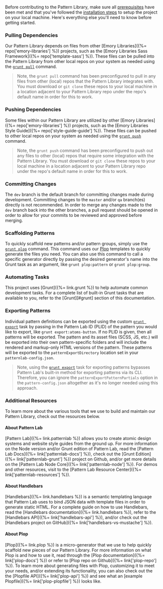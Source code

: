 Before contributing to the Pattern Library, make sure all [prerequisites](#prerequisites) have been met and that you've followed the [installation steps](#installation) to setup the project on your local machine. Here's everything else you'll need to know before getting started.

### Pulling Dependencies
Our Pattern Library depends on files from other [Emory Libraries]({%= repo['emory-libraries'] %}) projects, such as the [Emory Libraries Sass Framework]({%= repo['template-sass'] %}). These files can be pulled into the Pattern Library from other local repos on your system as needed using the [`grunt pull`](#grunt-pull) command.

> Note, the `grunt pull` command has been preconfigured to pull in any files from other (local) repos that the Pattern Library integrates with. You must download or `git clone` these repos to your local machine in a location adjacent to your Pattern Library repo under the repo's default name in order for this to work.

### Pushing Dependencies
Some files within our Pattern Library are utilized by other [Emory Libraries]({%= repo['emory-libraries'] %}) projects, such as the [Emory Libraries Style Guide]({%= repo['style-guide-guide'] %}). These files can be pushed to other local repos on your system as needed using the [`grunt push`](#grunt-push) command.

> Note, the `grunt push` command has been preconfigured to push out any files to other (local) repos that require some integration with the Pattern Library. You must download or `git clone` these repos to your local machine in a location adjacent to your Pattern Library repo under the repo's default name in order for this to work.

### Committing Changes
The `dev` branch is the default branch for committing changes made during development. Committing changes to the `master` and/or `qa` branch(es) directly is not recommended. In order to merge any changes made to the `dev` branch back into the other branches, a pull request should be opened in order to allow for your commits to be reviewed and approved before merging.


### Scaffolding Patterns
To quickly scaffold new patterns and/or pattern groups, simply use the [`grunt plop`](#grunt-plop) command. This command uses our [Plop](#about-plop) templates to quickly generate the files you need. You can also use this command to call a specific generator directly by passing the desired generator's name into the Grunt task as an argument, like `grunt plop:pattern` or `grunt plop:group`.

### Automating Tasks
This project uses [Grunt]({%= link.grunt %}) to help automate common development tasks. For a complete list of built-in Grunt tasks that are available to you, refer to the [Grunt][#grunt] section of this documentation.

### Exporting Patterns
Individual pattern definitions can be exported using the custom [`grunt export`](#grunt-export) task by passing in the Pattern Lab ID (PLID) of the pattern you would like to export, like `grunt export:atoms-button`. If no PLID is given, then all patterns will be exported. The pattern and its asset files (SCSS, JS, etc.) will be exported into their own pattern-specific folders and will include the rendered and markup-only HTML versions of the pattern. These patterns will be exported to the `patternExportDirectory` location set in your `patternlab-config.json`.

> Note, using the [`grunt export`](#grunt-export) task for exporting patterns bypasses Pattern Lab's built-in method for exporting patterns via its CLI. Therefore, you can ignore the `patternExportPatternPartials` option in the `pattern-config.json` altogether as it's no longer needed using this approach.


### Additional Resources
To learn more about the various tools that we use to build and maintain our Pattern Library, check out the resources below.

#### About Pattern Lab
[Pattern Lab]({%= link.patternlab %}) allows you to create atomic design systems and website style guides from the ground up. For more information on the Node version and/or Grunt edition of Pattern Lab, read the [Pattern Lab Docs]({%= link['patternlab-docs'] %}), check out the [Grunt Edition]({%= link['patternlab-grunt'] %}) project on Github, and/or get more details on the [Pattern Lab Node Core]({%= link['patternlab-node'] %}). For demos and other resources, visit to the [Pattern Lab Resource Center]({%= link['patternlab-resources'] %}).

#### About Handlebars
[Handlebars]({%= link.handlebars %}) is a semantic templating language that Pattern Lab uses to bind JSON data with template files in order to generate static HTML. For a complete guide on how to use Handlebars, read the [Handlebars documentation]({%= link.handlebars %}), refer to the [Handlebars API]({%= link['handlebars-api'] %}), and/or check out the [Handlebars project on GitHub]({%= link['handlebars-vs-mustache'] %}).

#### About Plop
[Plop]({%= link.plop %}) is a micro-generator that we use to help quickly scaffold new pieces of our Pattern Library. For more information on what Plop is and how to use it, read through the [Plop documentation]({%= link['plop-docs'] %}) or refer to [Plop repo on Github]({%= link['plop-repo'] %}). To learn more about generating files with Plop, customizing it to meet your needs, and/or extending its functionality, you can also check out the the [Plopfile API]({%= link['plop-api'] %}) and see what an [example Plopfile]({%= link['plop-plopfile'] %}) looks like.
